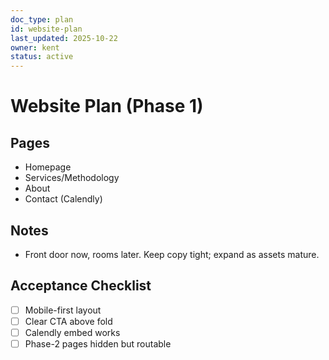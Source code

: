 ```yaml
---
doc_type: plan
id: website-plan
last_updated: 2025-10-22
owner: kent
status: active
---
```


# Website Plan (Phase 1)

## Pages

- Homepage
- Services/Methodology
- About
- Contact (Calendly)

## Notes

- Front door now, rooms later. Keep copy tight; expand as assets mature.

## Acceptance Checklist

- [ ] Mobile-first layout
- [ ] Clear CTA above fold
- [ ] Calendly embed works
- [ ] Phase-2 pages hidden but routable
